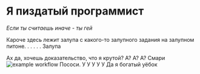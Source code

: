 # Я пиздатый программист
*Если ты считаешь иначе - ты гей*

Кароче здесь лежит залупа с какого-то залупного задания на залупном питоне.
.
.
.
.
.
Залупа

Ах да, хочешь доказательство, что я крутой? А? А? А?
Смари
![example workflow](https://github.com/0ft3n/SkinSiski/actions/workflows/tests.yml/badge.svg)
Пососи. У У У У У Да я богатый уёбок
